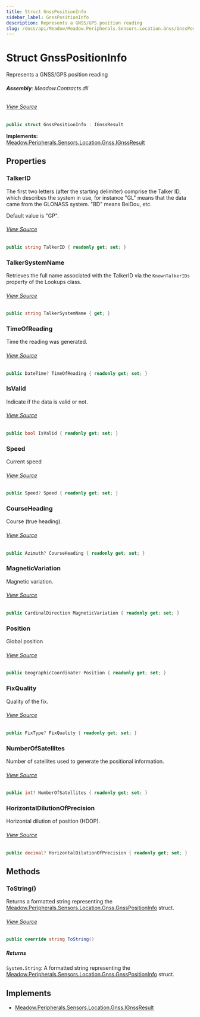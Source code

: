 ```yaml
---
title: Struct GnssPositionInfo
sidebar_label: GnssPositionInfo
description: Represents a GNSS/GPS position reading
slug: /docs/api/Meadow/Meadow.Peripherals.Sensors.Location.Gnss/GnssPositionInfo
---
```

# Struct GnssPositionInfo
Represents a GNSS/GPS position reading

###### **Assembly**: Meadow.Contracts.dll
###### [View Source](https://github.com/WildernessLabs/Meadow.Contracts.git/blob/develop/Source/Meadow.Contracts/Peripherals/Sensors/Location/Gnss/GnssPositionInfo.cs#L10)
```csharp title="Declaration"
public struct GnssPositionInfo : IGnssResult
```
**Implements:**  
[Meadow.Peripherals.Sensors.Location.Gnss.IGnssResult](../Meadow.Peripherals.Sensors.Location.Gnss/IGnssResult)

## Properties
### TalkerID
The first two letters (after the starting delimiter) comprise the
Talker ID, which describes the system in use, for instance "GL" means
that the data came from the GLONASS system. "BD" means BeiDou, etc.

Default value is "GP".
###### [View Source](https://github.com/WildernessLabs/Meadow.Contracts.git/blob/develop/Source/Meadow.Contracts/Peripherals/Sensors/Location/Gnss/GnssPositionInfo.cs#L19)
```csharp title="Declaration"
public string TalkerID { readonly get; set; }
```
### TalkerSystemName
Retrieves the full name associated with the TalkerID via the
`KnownTalkerIDs` property of the Lookups class.
###### [View Source](https://github.com/WildernessLabs/Meadow.Contracts.git/blob/develop/Source/Meadow.Contracts/Peripherals/Sensors/Location/Gnss/GnssPositionInfo.cs#L25)
```csharp title="Declaration"
public string TalkerSystemName { get; }
```
### TimeOfReading
Time the reading was generated.
###### [View Source](https://github.com/WildernessLabs/Meadow.Contracts.git/blob/develop/Source/Meadow.Contracts/Peripherals/Sensors/Location/Gnss/GnssPositionInfo.cs#L37)
```csharp title="Declaration"
public DateTime? TimeOfReading { readonly get; set; }
```
### IsValid
Indicate if the data is valid or not.
###### [View Source](https://github.com/WildernessLabs/Meadow.Contracts.git/blob/develop/Source/Meadow.Contracts/Peripherals/Sensors/Location/Gnss/GnssPositionInfo.cs#L42)
```csharp title="Declaration"
public bool IsValid { readonly get; set; }
```
### Speed
Current speed
###### [View Source](https://github.com/WildernessLabs/Meadow.Contracts.git/blob/develop/Source/Meadow.Contracts/Peripherals/Sensors/Location/Gnss/GnssPositionInfo.cs#L47)
```csharp title="Declaration"
public Speed? Speed { readonly get; set; }
```
### CourseHeading
Course (true heading).
###### [View Source](https://github.com/WildernessLabs/Meadow.Contracts.git/blob/develop/Source/Meadow.Contracts/Peripherals/Sensors/Location/Gnss/GnssPositionInfo.cs#L52)
```csharp title="Declaration"
public Azimuth? CourseHeading { readonly get; set; }
```
### MagneticVariation
Magnetic variation.
###### [View Source](https://github.com/WildernessLabs/Meadow.Contracts.git/blob/develop/Source/Meadow.Contracts/Peripherals/Sensors/Location/Gnss/GnssPositionInfo.cs#L57)
```csharp title="Declaration"
public CardinalDirection MagneticVariation { readonly get; set; }
```
### Position
Global position
###### [View Source](https://github.com/WildernessLabs/Meadow.Contracts.git/blob/develop/Source/Meadow.Contracts/Peripherals/Sensors/Location/Gnss/GnssPositionInfo.cs#L62)
```csharp title="Declaration"
public GeographicCoordinate? Position { readonly get; set; }
```
### FixQuality
Quality of the fix.
###### [View Source](https://github.com/WildernessLabs/Meadow.Contracts.git/blob/develop/Source/Meadow.Contracts/Peripherals/Sensors/Location/Gnss/GnssPositionInfo.cs#L67)
```csharp title="Declaration"
public FixType? FixQuality { readonly get; set; }
```
### NumberOfSatellites
Number of satellites used to generate the positional information.
###### [View Source](https://github.com/WildernessLabs/Meadow.Contracts.git/blob/develop/Source/Meadow.Contracts/Peripherals/Sensors/Location/Gnss/GnssPositionInfo.cs#L72)
```csharp title="Declaration"
public int? NumberOfSatellites { readonly get; set; }
```
### HorizontalDilutionOfPrecision
Horizontal dilution of position (HDOP).
###### [View Source](https://github.com/WildernessLabs/Meadow.Contracts.git/blob/develop/Source/Meadow.Contracts/Peripherals/Sensors/Location/Gnss/GnssPositionInfo.cs#L77)
```csharp title="Declaration"
public decimal? HorizontalDilutionOfPrecision { readonly get; set; }
```
## Methods
### ToString()
Returns a formatted string representing the [Meadow.Peripherals.Sensors.Location.Gnss.GnssPositionInfo](../Meadow.Peripherals.Sensors.Location.Gnss/GnssPositionInfo) struct.
###### [View Source](https://github.com/WildernessLabs/Meadow.Contracts.git/blob/develop/Source/Meadow.Contracts/Peripherals/Sensors/Location/Gnss/GnssPositionInfo.cs#L100)
```csharp title="Declaration"
public override string ToString()
```

##### Returns

`System.String`: A formatted string representing the [Meadow.Peripherals.Sensors.Location.Gnss.GnssPositionInfo](../Meadow.Peripherals.Sensors.Location.Gnss/GnssPositionInfo) struct.
## Implements

* [Meadow.Peripherals.Sensors.Location.Gnss.IGnssResult](../Meadow.Peripherals.Sensors.Location.Gnss/IGnssResult)
